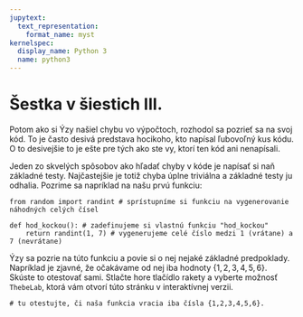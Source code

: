 ```yaml
---
jupytext:
  text_representation:
    format_name: myst
kernelspec:
  display_name: Python 3
  name: python3
---
```



# Šestka v šiestich III.

Potom ako si Ýzy našiel chybu vo výpočtoch, rozhodol sa pozrieť sa na svoj kód. To je často desivá predstava hocikoho, kto napísal ľubovoľný kus kódu. O to desivejšie to je ešte pre tých ako ste vy, ktorí ten kód ani nenapísali. 

Jeden zo skvelých spôsobov ako hľadať chyby v kóde je napísať si naň základné testy. Najčastejšie je totiž chyba úplne triviálna a základné testy ju odhalia. Pozrime sa napríklad na našu prvú funkciu:
```{code-cell} ipython3
from random import randint # sprístupníme si funkciu na vygenerovanie náhodných celých čísel

def hod_kockou(): # zadefinujeme si vlastnú funkciu "hod_kockou" 
    return randint(1, 7) # vygenerujeme celé číslo medzi 1 (vrátane) a 7 (nevrátane)
```
Ýzy sa pozrie na túto funkciu a povie si o nej nejaké základné predpoklady. Napríklad je zjavné, že očakávame od nej iba hodnoty $\{1,2,3,4,5,6\}$. Skúste to otestovať sami. Stlačte hore tlačídlo rakety a vyberte možnosť `ThebeLab`, ktorá vám otvorí túto stránku v interaktívnej verzii.

```{code-cell} ipython3
# tu otestujte, či naša funkcia vracia iba čísla {1,2,3,4,5,6}. 
```

